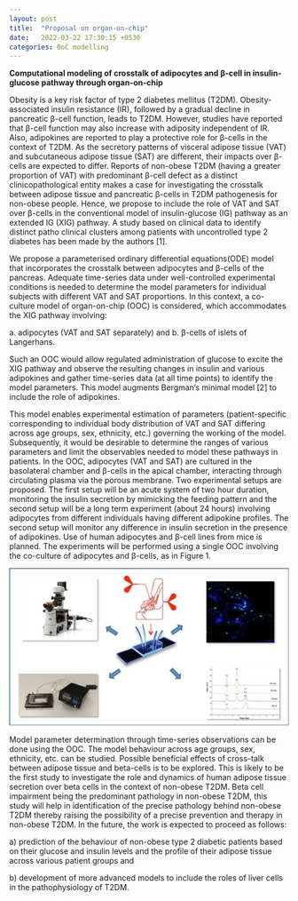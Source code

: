 ```yaml
---
layout: post
title:  "Proposal on organ-on-chip"
date:   2022-03-22 17:30:15 +0530
categories: OoC modelling
---
```


**Computational modeling of crosstalk of adipocytes and β-cell in insulin-glucose
pathway through organ-on-chip**

Obesity is a key risk factor of type 2 diabetes mellitus (T2DM). Obesity-associated insulin resistance (IR), followed
by a gradual decline in pancreatic β-cell function, leads to T2DM. However, studies have reported that β-cell function
may also increase with adiposity independent of IR. Also, adipokines are reported to play a protective role for β-cells
in the context of T2DM. As the secretory patterns of visceral adipose tissue (VAT) and subcutaneous adipose tissue
(SAT) are different, their impacts over β-cells are expected to differ. Reports of non-obese T2DM (having a greater
proportion of VAT) with predominant β-cell defect as a distinct clinicopathological entity makes a case for investigating
the crosstalk between adipose tissue and pancreatic β-cells in T2DM pathogenesis for non-obese people. Hence, we
propose to include the role of VAT and SAT over β-cells in the conventional model of insulin-glucose (IG) pathway
as an extended IG (XIG) pathway. A study based on clinical data to identify distinct patho clinical clusters among
patients with uncontrolled type 2 diabetes has been made by the authors [1].

We propose a parameterised ordinary differential equations(ODE) model that incorporates the crosstalk between
adipocytes and β-cells of the pancreas. Adequate time-series data under well-controlled experimental conditions is
needed to determine the model parameters for individual subjects with different VAT and SAT proportions. In this
context, a co-culture model of organ-on-chip (OOC) is considered, which accommodates the XIG pathway involving:

a. adipocytes (VAT and SAT separately) and 
b. β-cells of islets of Langerhans. 

Such an OOC would allow regulated
administration of glucose to excite the XIG pathway and observe the resulting changes in insulin and various adipokines
and gather time-series data (at all time points) to identify the model parameters. This model augments Bergman’s minimal model [2] to include the role of adipokines.

This model enables experimental estimation of parameters (patient-specific corresponding to individual body distribution of VAT and SAT differing across age groups, sex, ethnicity, etc.) governing the working of the model.
Subsequently, it would be desirable to determine the ranges of various parameters and limit the observables needed to
model these pathways in patients. In the OOC, adipocytes (VAT and SAT) are cultured in the basolateral chamber
and β-cells in the apical chamber, interacting through circulating plasma via the porous membrane. Two experimental
setups are proposed. The first setup will be an acute system of two hour duration, monitoring the insulin secretion
by mimicking the feeding pattern and the second setup will be a long term experiment (about 24 hours) involving
adipocytes from different individuals having different adipokine profiles. The second setup will monitor any difference
in insulin secretion in the presence of adipokines. Use of human adipocytes and β-cell lines from mice is planned. The
experiments will be performed using a single OOC involving the co-culture of adipocytes and β-cells, as in Figure 1.

![Figure 1: OOC experimental setup, the co-culture model and its cross-sectional view](setup_synvivo.jpeg "")

 Model parameter determination
through time-series observations can be done using the OOC. The model behaviour across age groups, sex, ethnicity,
etc. can be studied. Possible beneficial effects of cross-talk between adipose tissue and beta-cells is to be explored.
This is likely to be the first study to investigate the role and dynamics of human adipose tissue secretion over beta
cells in the context of non-obese T2DM. Beta cell impairment being the predominant pathology in non-obese T2DM,
this study will help in identification of the precise pathology behind non-obese T2DM thereby raising the possibility
of a precise prevention and therapy in non-obese T2DM. In the future, the work is expected to proceed as follows:

a) prediction of the behaviour of non-obese type 2 diabetic patients based on their glucose and insulin levels and the
profile of their adipose tissue across various patient groups and

 b) development of more advanced models to include
the roles of liver cells in the pathophysiology of T2DM.

